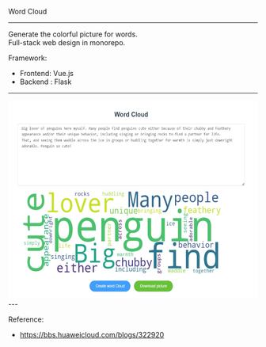 Word Cloud

---
Generate the colorful picture for words.  
Full-stack web design in monorepo.

Framework:
 - Frontend: Vue.js
 - Backend : Flask
  
---
<!-- ![image](https://github.com/caitlinttl/word-cloud/blob/master/example.jpg) -->
<img src="https://github.com/caitlinttl/word-cloud/blob/master/example.jpg" width="564" height="400" alt="example" />
---

Reference:
 - https://bbs.huaweicloud.com/blogs/322920


